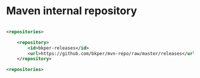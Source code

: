 # Maven internal repository

```xml

<repositories>

    <repository>
        <id>bkper-releases</id>
        <url>https://github.com/bkper/mvn-repo/raw/master/releases</url>
    </repository>

<repositories>

```